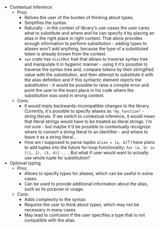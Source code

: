 - Contextual Inference
  - Pros:
    - Relives the user of the burden of thinking about types.
    - Simplifies the syntax.
    - Naturally - in the context of library's use-cases the user cares what to substitute and
      where and he can specify it by placing an alias in the right place in right context.
      That alone provides enough information to perform substitution - adding types to aliases won't
      add anything, because the type of a substituted token is already known from the context.
    - `syn` crate has `VisitMut` trait that allows to traverse syntax tree and manipulate it
      in hygienic manner - using it it's possible to traverse the syntax tree and, compare tokens
      by their stringified value with the substitution, and then attempt to substitute it with the alias
      definition and if this syntactic element rejects the substitution - it would be possible to raise a compile
      error and point the user to the exact place in his code where the substitution was used in wrong context.
  - Cons:
    - It would imply backwards-incompatible changes to the library. Currently, it's possible to specify
      aliases as `"my_function"` - string literals. If we switch to contextual inference, it would mean that
      literal strings would have to be treated as literal strings.
      I'm not sure - but maybe it'd be possible to contextually recognize where to convert a string literal
      to an identifier - and where to leave it as a string literal...
    - How am I supposed to parse tuples `alias = (a, b)`? I have plans to add tuples into the future for-loop
      functionality: `for (a, b) in [(1, 2), (3, 4)] ...`. But what if user would want to actually use whole tuple
      for substitution?
- Optional typing
  - Pros:
    - Allows to specify types for aliases, which can be useful in some cases.
    - Can be used to provide additional information about the alias, such as its purpose or usage.
  - Cons:
    - Adds complexity to the syntax.
    - Requires the user to think about types, which may not be necessary in many cases.
    - May lead to confusion if the user specifies a type that is not compatible with the alias.
